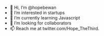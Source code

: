 - 👋 Hi, I’m @hopebewan
- 👀 I’m interested in startups
- 🌱 I’m currently learning Javascript
- 💞️ I’m looking for collaborators
- 📫 Reach me at twitter.com/Hope_TheThird.

<!---
hopebewan/hopebewan is a ✨ special ✨ repository because its `README.md` (this file) appears on your GitHub profile.
You can click the Preview link to take a look at your changes.
--->
